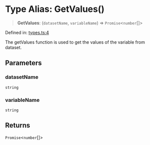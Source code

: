 # Type Alias: GetValues()

> **GetValues**: (`datasetName`, `variableName`) => `Promise`\<`number`[]\>

Defined in: [types.ts:4](https://github.com/GeoDaCenter/openassistant/blob/36f516b8229288259590b2d9dab3b10cbfc3cbfd/packages/echarts/src/types.ts#L4)

The getValues function is used to get the values of the variable from dataset.

## Parameters

### datasetName

`string`

### variableName

`string`

## Returns

`Promise`\<`number`[]\>
